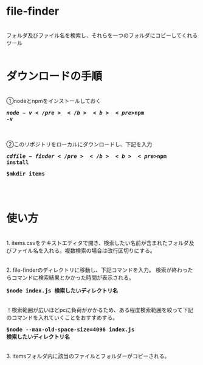 # file-finder
<br>フォルダ及びファイル名を検索し、それらを一つのフォルダにコピーしてくれるツール
<br><br>
# ダウンロードの手順
<br>①nodeとnpmをインストールしておく

<b><pre>$node -v</pre></b>
<b><pre>$npm -v</pre></b>

<br><br>②このリポジトリをローカルにダウンロードし、下記を入力

<b><pre>$cd file-finder</pre></b>
<b><pre>$npm install</pre></b>
<b><pre>$mkdir items</pre></b>
<br><br>
# 使い方
<br>1. items.csvをテキストエディタで開き、検索したい名前が含まれたフォルダ及びファイル名を入れる。複数検索の場合は改行区切りにする。

<br>2. file-finderのディレクトリに移動し、下記コマンドを入力。 検索が終わったらコマンドに検索結果とかかった時間が表示される。

<b><pre>$node index.js 検索したいディレクトリ名</pre></b>

<br>！検索範囲が広いほどpcに負荷がかかるため、ある程度検索範囲を絞って下記のコマンドを入れていくことをおすすめする。

<b><pre>$node --max-old-space-size=4096 index.js 検索したいディレクトリ名</pre></b>

<br>3. itemsフォルダ内に該当のファイルとフォルダーがコピーされる。



